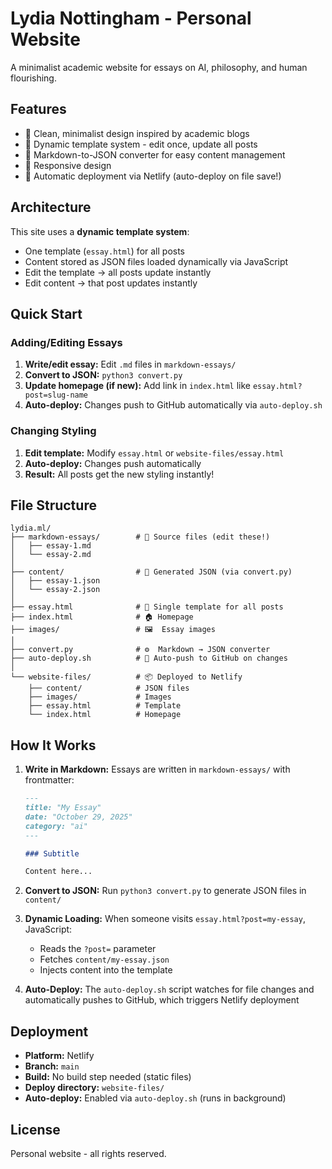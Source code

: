 # Lydia Nottingham - Personal Website

A minimalist academic website for essays on AI, philosophy, and human flourishing.

## Features

- 🎨 Clean, minimalist design inspired by academic blogs
- 📝 Dynamic template system - edit once, update all posts
- 🔄 Markdown-to-JSON converter for easy content management
- 📱 Responsive design
- 🚀 Automatic deployment via Netlify (auto-deploy on file save!)

## Architecture

This site uses a **dynamic template system**:
- One template (`essay.html`) for all posts
- Content stored as JSON files loaded dynamically via JavaScript
- Edit the template → all posts update instantly
- Edit content → that post updates instantly

## Quick Start

### Adding/Editing Essays

1. **Write/edit essay:** Edit `.md` files in `markdown-essays/`
2. **Convert to JSON:** `python3 convert.py`
3. **Update homepage (if new):** Add link in `index.html` like `essay.html?post=slug-name`
4. **Auto-deploy:** Changes push to GitHub automatically via `auto-deploy.sh`

### Changing Styling

1. **Edit template:** Modify `essay.html` or `website-files/essay.html`
2. **Auto-deploy:** Changes push automatically
3. **Result:** All posts get the new styling instantly!

## File Structure

```
lydia.ml/
├── markdown-essays/        # 📝 Source files (edit these!)
│   ├── essay-1.md
│   └── essay-2.md
│
├── content/                # 🔄 Generated JSON (via convert.py)
│   ├── essay-1.json
│   └── essay-2.json
│
├── essay.html              # 🎨 Single template for all posts
├── index.html              # 🏠 Homepage
├── images/                 # 🖼️  Essay images
│
├── convert.py              # ⚙️  Markdown → JSON converter
├── auto-deploy.sh          # 🚀 Auto-push to GitHub on changes
│
└── website-files/          # 📦 Deployed to Netlify
    ├── content/            # JSON files
    ├── images/             # Images
    ├── essay.html          # Template
    └── index.html          # Homepage
```

## How It Works

1. **Write in Markdown:** Essays are written in `markdown-essays/` with frontmatter:
   ```markdown
   ---
   title: "My Essay"
   date: "October 29, 2025"
   category: "ai"
   ---
   
   ### Subtitle
   
   Content here...
   ```

2. **Convert to JSON:** Run `python3 convert.py` to generate JSON files in `content/`

3. **Dynamic Loading:** When someone visits `essay.html?post=my-essay`, JavaScript:
   - Reads the `?post=` parameter
   - Fetches `content/my-essay.json`
   - Injects content into the template

4. **Auto-Deploy:** The `auto-deploy.sh` script watches for file changes and automatically pushes to GitHub, which triggers Netlify deployment

## Deployment

- **Platform:** Netlify
- **Branch:** `main`
- **Build:** No build step needed (static files)
- **Deploy directory:** `website-files/`
- **Auto-deploy:** Enabled via `auto-deploy.sh` (runs in background)

## License

Personal website - all rights reserved.